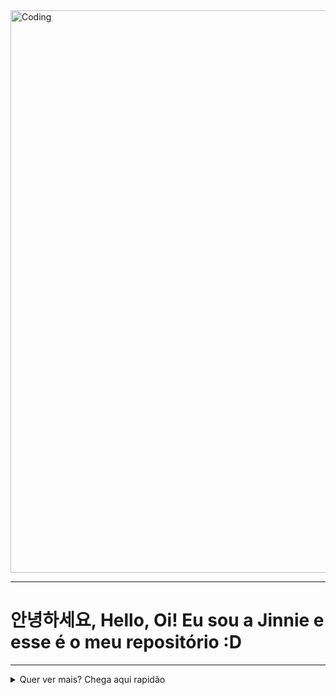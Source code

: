 <img align="Center" alt="Coding" width="900" src="https://i.pinimg.com/originals/7b/1b/b6/7b1bb67b642f2665a0709a26e57300e1.gif">

---

<h1> 안녕하세요, Hello, Oi! Eu sou a Jinnie e esse é o meu repositório :D </h1> 

---

<details>
<summary>Quer ver mais? Chega aqui rapidão</summary>     

---  

<div>  
<details>
<summary>Bora falar de coisas legais?</summary>
  
<details>
<summary>Qual sua linguagem preferida? A minha é essa</summary>      

<div>
<img align="Center" height="150em" src="https://i.pinimg.com/originals/b0/83/a3/b083a3941a60a81dda7e29710397f869.gif"/>
</div>
</details> 

<details> 
<summary>Qual sua cloud preferida? A minha é essa</summary>     

<div>
<img align="Center" height="150em" src="https://miro.medium.com/max/1400/1*2-b5UkCIf7iF0eCTc-DFeQ.gif"/>
</div>
</details> 
  
</details>  
</div>  

---

<div>  
<details>
<summary>Quer falar comigo?</summary>
  
    
<div>
<a href="https://www.linkedin.com/in/ana-flavia-rodrigues-09b961144" target="_blank"><img src="https://img.shields.io/badge/-LinkedIn-%230077B5?style=for-the-badge&logo=linkedin&logoColor=white" target="_blank"></a>
</div>


</details>  
</div>  
